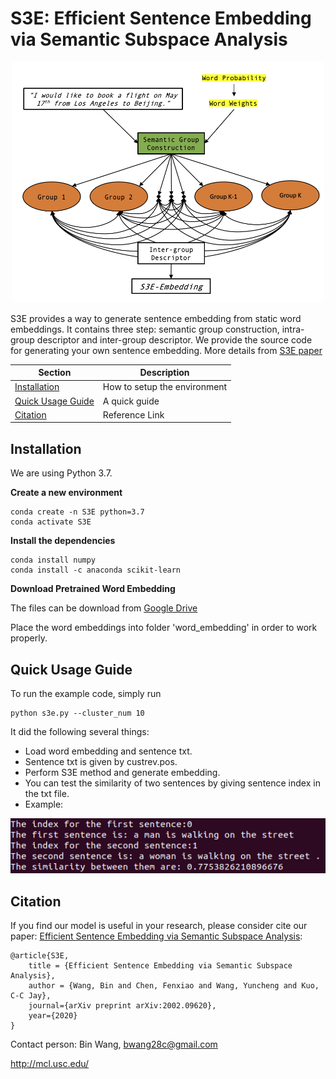 # S3E: Efficient Sentence Embedding via Semantic Subspace Analysis
<p align="center">
<img src="figure2.png" alt="Paris" class="center" width="500">
</p>

S3E provides a way to generate sentence embedding from static word embeddings. It contains three step: semantic group construction, intra-group descriptor and inter-group descriptor. We provide the source code for generating your own sentence embedding. More details from [S3E paper](https://arxiv.org/abs/2002.09620)


| Section | Description |
|-|-|
| [Installation](#Installation) 			| How to setup the environment  	|
| [Quick Usage Guide](#Quick-Usage-Guide)	| A quick guide 					|
| [Citation](#Citation)						| Reference Link		   		 	|


## Installation
We are using Python 3.7.

**Create a new environment**
```
conda create -n S3E python=3.7
conda activate S3E
```

**Install the dependencies**

```
conda install numpy
conda install -c anaconda scikit-learn
```

**Download Pretrained Word Embedding**

The files can be download from [Google Drive](https://drive.google.com/drive/folders/1aGhxhXtW9dGYbu85e3Z77L-RDTJe5kAr?usp=sharing)

Place the word embeddings into folder 'word_embedding' in order to work properly.


## Quick Usage Guide

To run the example code, simply run
```
python s3e.py --cluster_num 10
```

It did the following several things:
- Load word embedding and sentence txt.
- Sentence txt is given by custrev.pos.
- Perform S3E method and generate embedding.
- You can test the similarity of two sentences by giving sentence index in the txt file.
- Example:

<p align="center">
<img src="figure3.png" alt="Paris" class="center" width="1000">
</p>



## Citation

If you find our model is useful in your research, please consider cite our paper: [Efficient Sentence Embedding via Semantic Subspace Analysis](https://arxiv.org/abs/2002.09620):

``` 
@article{S3E,
    title = {Efficient Sentence Embedding via Semantic Subspace Analysis},
    author = {Wang, Bin and Chen, Fenxiao and Wang, Yuncheng and Kuo, C-C Jay},
    journal={arXiv preprint arXiv:2002.09620},
    year={2020}
}
```

Contact person: Bin Wang, bwang28c@gmail.com

http://mcl.usc.edu/
